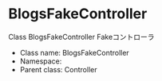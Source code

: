 BlogsFakeController
===============

Class BlogsFakeController Fakeコントローラ




* Class name: BlogsFakeController
* Namespace: 
* Parent class: Controller








